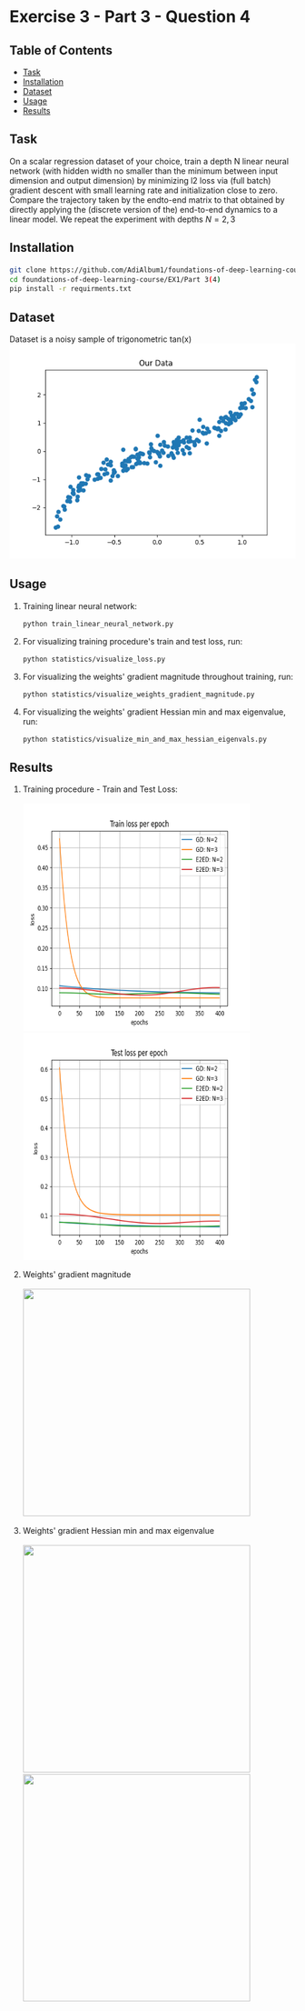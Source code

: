 # Exercise 3 - Part 3 - Question 4

## Table of Contents

- [Task](#task)
- [Installation](#installation)
- [Dataset](#dataset)
- [Usage](#usage)
- [Results](#results)

## Task

On a scalar regression dataset of your choice, train a depth
N linear neural network (with hidden width no smaller than the minimum between input
dimension and output dimension) by minimizing l2 loss via (full batch) gradient descent with
small learning rate and initialization close to zero. Compare the trajectory taken by the endto-end matrix to that obtained by directly applying the (discrete version of the) end-to-end
dynamics to a linear model.
We repeat the experiment with depths $N=2, 3$

## Installation
```sh
git clone https://github.com/AdiAlbum1/foundations-of-deep-learning-course/
cd foundations-of-deep-learning-course/EX1/Part 3(4)
pip install -r requirments.txt
```

## Dataset

Dataset is a noisy sample of trigonometric tan(x)
<br/>
<img src="dataset/dataset.png">
<br/>

## Usage
1. Training linear neural network:
    ```sh
    python train_linear_neural_network.py
    ```
2. For visualizing training procedure's train and test loss, run:
    ```sh
    python statistics/visualize_loss.py
    ```
3. For visualizing the weights' gradient magnitude throughout training, run:
    ```sh
    python statistics/visualize_weights_gradient_magnitude.py
    ```
4. For visualizing the weights' gradient Hessian min and max eigenvalue, run:
    ```sh
    python statistics/visualize_min_and_max_hessian_eigenvals.py
    ```

## Results
1. Training procedure - Train and Test Loss:<br/>
    <br/>
    <img src="statistics/results/train_loss.png" width="400" height="400">
    <img src="statistics/results/test_loss.png" width="400" height="400">
    <br/>

2. Weights' gradient magnitude<br/>
    <br/>
    <img src="statistics/results/weights_gradient_magnitude.png" width="400" height="400">
    <br/>

3. Weights' gradient Hessian min and max eigenvalue<br/>
    <br/>
    <img src="statistics/results/min_eigenvals.png" width="400" height="400">
    <img src="statistics/results/max_eigenvals.png" width="400" height="400">
    <br/>